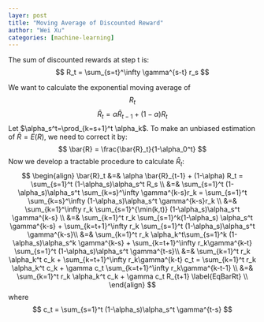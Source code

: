 ```yaml
---
layer: post
title: "Moving Average of Discounted Reward"
author: "Wei Xu"
categories: [machine-learning]
---
```


The sum of discounted rewards at step t is:
$$ R_t = \sum_{s=t}^\infty \gamma^{s-t} r_s $$

We want to calculate the exponential moving average of $$R_t$$
$$
\bar{R}_t = \alpha \bar{R}_{t-1} + (1-\alpha) R_t \label{EqUnbiasedR}
$$
Let $\alpha_s^t=\prod_{k=s+1}^t \alpha_k$. To make an unbiased estimation of $\bar{R} = E(R)$, we need to correct it by:
$$ \bar{R} = \frac{\bar{R}_t}{1-\alpha_0^t} $$
Now we develop a tractable procedure to calculate $\bar{R}_t$:
$$
\begin{align}
\bar{R}_t &=& \alpha \bar{R}_{t-1} + (1-\alpha) R_t = \sum_{s=1}^t (1-\alpha_s)\alpha_s^t R_s \\
&=& \sum_{s=1}^t (1-\alpha_s)\alpha_s^t \sum_{k=s}^\infty \gamma^{k-s}r_k = \sum_{s=1}^t \sum_{k=s}^\infty (1-\alpha_s)\alpha_s^t \gamma^{k-s}r_k \\
&=& \sum_{k=1}^\infty r_k \sum_{s=1}^{\min(k,t)} (1-\alpha_s)\alpha_s^t \gamma^{k-s} \\
&=& \sum_{k=1}^t r_k \sum_{s=1}^k(1-\alpha_s) \alpha_s^t \gamma^{k-s} + \sum_{k=t+1}^\infty r_k \sum_{s=1}^t (1-\alpha_s)\alpha_s^t \gamma^{k-s}\\
&=& \sum_{k=1}^t r_k \alpha_k^t\sum_{s=1}^k (1-\alpha_s)\alpha_s^k \gamma^{k-s} + \sum_{k=t+1}^\infty r_k\gamma^{k-t} \sum_{s=1}^t (1-\alpha_s)\alpha_s^t \gamma^{t-s}\\
&=& \sum_{k=1}^t r_k \alpha_k^t c_k + \sum_{k=t+1}^\infty r_k\gamma^{k-t} c_t = \sum_{k=1}^t r_k \alpha_k^t c_k + \gamma c_t \sum_{k=t+1}^\infty r_k\gamma^{k-t-1} \\
&=& \sum_{k=1}^t r_k \alpha_k^t c_k + \gamma c_t R_{t+1} \label{EqBarRt} \\
\end{align}
$$
where
$$ c_t = \sum_{s=1}^t (1-\alpha_s)\alpha_s^t \gamma^{t-s} $$
